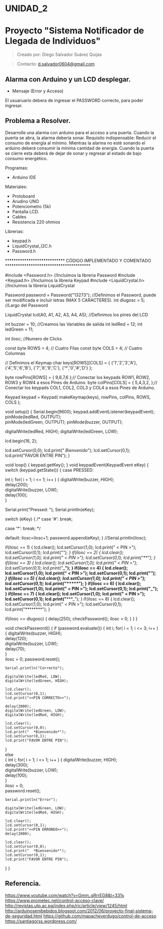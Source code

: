# UNIDAD_2
# Proyecto "Sistema Notificador de Llegada de Individuos"
>Creado por: Diego Salvador Suárez Quijas

>Contacto: d.salvador0604@gmail.com

## Alarma con Arduino y un LCD desplegar.
- Mensaje (Error y Acceso)

El usuaruario debera de ingresar el PASSWORD correcto, para poder ingresar.

## Problema a Resolver.

Desarrolle una alarma con arduino para el acceso a una puerta. Cuando la puerta se abra, la alarma debería sonar.
Requisito indispensable:
Reducir el consumo de energía al mínimo. Mientras la alarma no esté sonando el arduino deberá consumir la mínima cantidad de energía.
Cuando la puerta se cierre esta deberá de dejar de sonar y regresar al estado de bajo consumo energético.

Programas:
- Arduino IDE

Materiales:
- Protoboard
- Arudino UNO
- Potenciometro (5k)
- Pantalla LCD.
- Cables
- Resistencia 220 ohmios

Librerias:
- keypad.h
- LiquidCrystal_I2C.h
- Password.h

**************************** CÓDIGO IMPLEMENTADO Y COMENTADO ****************************************

#include <Password.h> //Incluimos la libreria Password
#include <Keypad.h> //Incluimos la libreria Keypad
#include <LiquidCrystal.h>  //Incluimos la libreria LiquidCrystal
 
Password password = Password("13273");  //Definimos el Password, puede ser modificada e incluir letras (MAX 5 CARACTERES).
int dlugosc = 5;                        //Largo del Password
 
LiquidCrystal lcd(A0, A1, A2, A3, A4, A5); //Definimos los pines del LCD
 
int buzzer = 10; //Creamos las Variables de salida
int ledRed = 12; 
int ledGreen = 11;
 
int ilosc; //Numero de Clicks
 
const byte ROWS = 4; // Cuatro Filas
const byte COLS = 4; // Cuatro Columnas

// Definimos el Keymap
char keys[ROWS][COLS] = {
  {'1','2','3','A'},
  {'4','5','6','B'},
  {'7','8','9','C'},
  {'*','0','#','D'}
};

byte rowPins[ROWS] = { 9,8,7,6 };// Conectar los keypads ROW1, ROW2, ROW3 y ROW4 a esos Pines de Arduino.
byte colPins[COLS] = { 5,4,3,2, };// Conectar los keypads COL1, COL2, COL3 y COL4 a esos Pines de Arduino.
 
Keypad keypad = Keypad( makeKeymap(keys), rowPins, colPins, ROWS, COLS );
 
void setup()
{
  Serial.begin(9600);
  keypad.addEventListener(keypadEvent);  
  pinMode(ledRed, OUTPUT);  
  pinMode(ledGreen, OUTPUT);
  pinMode(buzzer, OUTPUT);
 
  digitalWrite(ledRed, HIGH);
  digitalWrite(ledGreen, LOW);
 
  lcd.begin(16, 2);
 
  lcd.setCursor(0,0);
  lcd.print("  *Bienvenido*");
  lcd.setCursor(0,1);
  lcd.print("FAVOR ENTRE PIN");
}
 
void loop()
{
  keypad.getKey();
}
void keypadEvent(KeypadEvent eKey)
{
  switch (keypad.getState())
  {
    case PRESSED:
   
int i;
for( i = 1; i <= 1; i++ )
{
  digitalWrite(buzzer, HIGH);  
  delay(200);            
  digitalWrite(buzzer, LOW);  
  delay(100);      
}    
 
Serial.print("Pressed: ");
Serial.println(eKey);
 
switch (eKey)
{
/*
case '#':
break;
 
case '*':
break;
*/
 
default:
ilosc=ilosc+1;
password.append(eKey);
}
//Serial.println(ilosc);
 
if(ilosc == 1)
{
lcd.clear();
lcd.setCursor(1,0);
lcd.print("   < PIN >");
lcd.setCursor(0,1);
lcd.print("*_");
}
if(ilosc == 2)
{
lcd.clear();
lcd.setCursor(1,0);
lcd.print("   < PIN >");
lcd.setCursor(0,1);
lcd.print("**_");
}
if(ilosc == 3)
{
lcd.clear();
lcd.setCursor(1,0);
lcd.print("   < PIN >");
lcd.setCursor(0,1);
lcd.print("***_");
}
if(ilosc == 4)
{
lcd.clear();
lcd.setCursor(1,0);
lcd.print("   < PIN >");
lcd.setCursor(0,1);
lcd.print("****_");
}
if(ilosc == 5)
{
lcd.clear();
lcd.setCursor(1,0);
lcd.print("   < PIN >");
lcd.setCursor(0,1);
lcd.print("*****_");
}
if(ilosc == 6)
{
lcd.clear();
lcd.setCursor(1,0);
lcd.print("   < PIN >");
lcd.setCursor(0,1);
lcd.print("******_");
}
if(ilosc == 7)
{
lcd.clear();
lcd.setCursor(1,0);
lcd.print("   < PIN >");
lcd.setCursor(0,1);
lcd.print("*******_");
}
if(ilosc == 8)
{
lcd.clear();
lcd.setCursor(1,0);
lcd.print("   < PIN >");
lcd.setCursor(0,1);
lcd.print("********");
}
 
if(ilosc == dlugosc)
{
delay(250);
checkPassword();
ilosc = 0;
}
}
}
 
void checkPassword()
{
  if (password.evaluate())
  {
int i;
for( i = 1; i <= 3; i++ )
{
  digitalWrite(buzzer, HIGH);  
  delay(120);            
  digitalWrite(buzzer, LOW);  
  delay(70);      
}    
    ilosc = 0;
    password.reset();
    
    Serial.println("Correcto");    
 
    digitalWrite(ledRed, LOW);
    digitalWrite(ledGreen, HIGH);
 
    lcd.clear();
    lcd.setCursor(0,1);
    lcd.print("<<PIN CORRECTO>>");    
 
    delay(2000);
    digitalWrite(ledGreen, LOW);
    digitalWrite(ledRed, HIGH);    
       
    lcd.clear();
    lcd.setCursor(0,0);
    lcd.print("  *Bienvenido*");
    lcd.setCursor(0,1);
    lcd.print("FAVOR ENTRE PIN");   
 
  }  
  else  
  {
int i;
for( i = 1; i <= 1; i++ )
{
  digitalWrite(buzzer, HIGH);  
  delay(300);            
  digitalWrite(buzzer, LOW);  
  delay(100);      
}  
    ilosc = 0;  
    password.reset();
 
    Serial.println("Error");
 
    digitalWrite(ledGreen, LOW);
    digitalWrite(ledRed, HIGH);    
             
    lcd.clear();
    lcd.setCursor(0,1);
    lcd.print("<<PIN ERRONEO>>");
    delay(2000);
   
    lcd.clear();
    lcd.setCursor(0,0);
    lcd.print("  *Bienvenido*");
    lcd.setCursor(0,1);
    lcd.print("FAVOR ENTRE PIN");    
  }
}
## Referencia.
https://www.youtube.com/watch?v=Gmm_gRrrEG8&t=331s
https://www.prometec.net/control-acceso-clave/
http://revistas.utp.ac.pa/index.php/ric/article/view/1245/html
http://arduinosembebidos.blogspot.com/2012/06/proyecto-final-sistema-de-seguridad.html
https://github.com/mapacheverdugo/control-de-acceso
https://santiagorss.wordpress.com/

